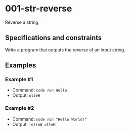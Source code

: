 # 001-str-reverse
Reverse a string.

## Specifications and constraints
Write a program that outputs the reverse of an input string.

## Examples

### Example #1
- Command: `node run Hello`
- Output: `olleH`

### Example #2
- Command: `node run "Hello World!"`
- Output: `!dlroW olleH`
